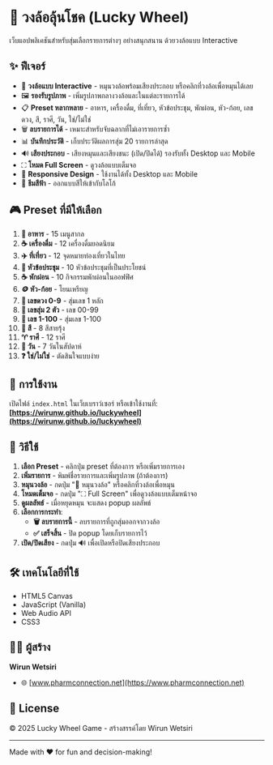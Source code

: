 # 🎰 วงล้อลุ้นโชค (Lucky Wheel)

เว็บแอปพลิเคชันสำหรับสุ่มเลือกรายการต่างๆ อย่างสนุกสนาน ด้วยวงล้อแบบ Interactive

## ✨ ฟีเจอร์

- 🎯 **วงล้อแบบ Interactive** - หมุนวงล้อพร้อมเสียงประกอบ หรือคลิกที่วงล้อเพื่อหมุนได้เลย
- 🖼️ **รองรับรูปภาพ** - เพิ่มรูปภาพกลางวงล้อและในแต่ละรายการได้
- 📋 **Preset หลากหลาย** - อาหาร, เครื่องดื่ม, ที่เที่ยว, หัวข้อประชุม, พักผ่อน, หัว-ก้อย, เลขดวง, สี, ราศี, วัน, ใช่/ไม่ใช่
- 🗑️ **ลบรายการได้** - เหมาะสำหรับจับฉลากที่ไม่เอารายการซ้ำ
- 📊 **บันทึกประวัติ** - เก็บประวัติผลการสุ่ม 20 รายการล่าสุด
- 🔊 **เสียงประกอบ** - เสียงหมุนและเสียงชนะ (เปิด/ปิดได้) รองรับทั้ง Desktop และ Mobile
- ⛶ **โหมด Full Screen** - ดูวงล้อแบบเต็มจอ
- 📱 **Responsive Design** - ใช้งานได้ทั้ง Desktop และ Mobile
- 🎨 **ธีมสีฟ้า** - ออกแบบสีให้เข้ากับโลโก้

## 🎮 Preset ที่มีให้เลือก

1. **🍜 อาหาร** - 15 เมนูสากล
2. **☕ เครื่องดื่ม** - 12 เครื่องดื่มยอดนิยม
3. **✈️ ที่เที่ยว** - 12 จุดหมายท่องเที่ยวในไทย
4. **💼 หัวข้อประชุม** - 10 หัวข้อประชุมที่เป็นประโยชน์
5. **☕ พักผ่อน** - 10 กิจกรรมพักผ่อนในออฟฟิศ
6. **🪙 หัว-ก้อย** - โยนเหรียญ
7. **🔢 เลขดวง 0-9** - สุ่มเลข 1 หลัก
8. **🎰 เลขสุ่ม 2 ตัว** - เลข 00-99
9. **💯 เลข 1-100** - สุ่มเลข 1-100
10. **🎨 สี** - 8 สีสายรุ้ง
11. **♈ ราศี** - 12 ราศี
12. **📅 วัน** - 7 วันในสัปดาห์
13. **❓ ใช่/ไม่ใช่** - ตัดสินใจแบบง่าย

## 🚀 การใช้งาน

เปิดไฟล์ `index.html` ในเว็บเบราว์เซอร์ หรือเข้าใช้งานที่:
**[https://wirunw.github.io/luckywheel](https://wirunw.github.io/luckywheel)**

## 📖 วิธีใช้

1. **เลือก Preset** - คลิกปุ่ม preset ที่ต้องการ หรือเพิ่มรายการเอง
2. **เพิ่มรายการ** - พิมพ์ชื่อรายการและเพิ่มรูปภาพ (ถ้าต้องการ)
3. **หมุนวงล้อ** - กดปุ่ม "🎯 หมุนวงล้อ" หรือคลิกที่วงล้อเพื่อหมุน
4. **โหมดเต็มจอ** - กดปุ่ม "⛶ Full Screen" เพื่อดูวงล้อแบบเต็มหน้าจอ
5. **ดูผลลัพธ์** - เมื่อหยุดหมุน จะแสดง popup ผลลัพธ์
6. **เลือกการกระทำ**:
   - **🗑️ ลบรายการนี้** - ลบรายการที่ถูกสุ่มออกจากวงล้อ
   - **✅ เสร็จสิ้น** - ปิด popup โดยเก็บรายการไว้
7. **เปิด/ปิดเสียง** - กดปุ่ม 🔊 เพื่อเปิดหรือปิดเสียงประกอบ

## 🛠️ เทคโนโลยีที่ใช้

- HTML5 Canvas
- JavaScript (Vanilla)
- Web Audio API
- CSS3

## 👨‍💻 ผู้สร้าง

**Wirun Wetsiri**
- 🌐 [www.pharmconnection.net](https://www.pharmconnection.net)

## 📄 License

© 2025 Lucky Wheel Game - สร้างสรรค์โดย Wirun Wetsiri

---

Made with ❤️ for fun and decision-making!
